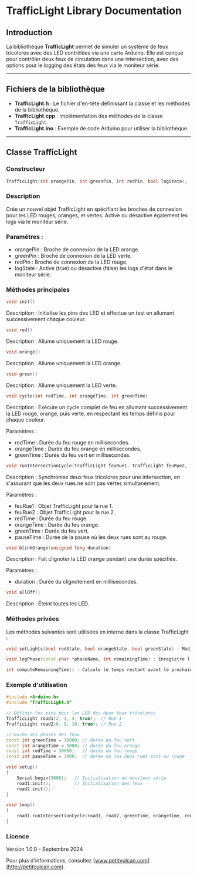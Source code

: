 # TrafficLight Library Documentation

## Introduction

La bibliothèque **TrafficLight** permet de simuler un système de feux tricolores avec des LED contrôlées via une carte Arduino. Elle est conçue pour contrôler deux feux de circulation dans une intersection, avec des options pour le logging des états des feux via le moniteur série.

---

## Fichiers de la bibliothèque

- **TrafficLight.h** : Le fichier d'en-tête définissant la classe et les méthodes de la bibliothèque.
- **TrafficLight.cpp** : Implémentation des méthodes de la classe `TrafficLight`.
- **TrafficLight.ino** : Exemple de code Arduino pour utiliser la bibliothèque.

---

## Classe TrafficLight

### Constructeur

```cpp
TrafficLight(int orangePin, int greenPin, int redPin, bool logState);
```
### Description

 Crée un nouvel objet TrafficLight en spécifiant les broches de connexion pour les LED rouges, oranges, et vertes. Active ou désactive également les logs via le moniteur série.

### Paramètres :

- orangePin : Broche de connexion de la LED orange.
- greenPin : Broche de connexion de la LED verte.
- redPin : Broche de connexion de la LED rouge.
- logState : Active (true) ou désactive (false) les logs d'état dans le moniteur série.

### Méthodes principales

```cpp
void init()
```
Description : Initialise les pins des LED et effectue un test en allumant successivement chaque couleur.

```cpp
void red()
```
Description : Allume uniquement la LED rouge.

```cpp
void orange()
```
Description : Allume uniquement la LED orange.

```cpp
void green()
```
Description : Allume uniquement la LED verte.

```cpp
void cycle(int redTime, int orangeTime, int greenTime)
```
Description : Exécute un cycle complet de feu en allumant successivement la LED rouge, orange, puis verte, en respectant les temps définis pour chaque couleur.

Paramètres :
- redTime : Durée du feu rouge en millisecondes.
- orangeTime : Durée du feu orange en millisecondes.
- greenTime : Durée du feu vert en millisecondes.

```cpp
void runIntersectionCycle(TrafficLight feuRue1, TrafficLight feuRue2, int redTime, int orangeTime, int greenTime, int pauseTime)
```
Description : Synchronise deux feux tricolores pour une intersection, en s'assurant que les deux rues ne sont pas vertes simultanément.

Paramètres :
- feuRue1 : Objet TrafficLight pour la rue 1.
- feuRue2 : Objet TrafficLight pour la rue 2.
- redTime : Durée du feu rouge.
- orangeTime : Durée du feu orange.
- greenTime : Durée du feu vert.
- pauseTime : Durée de la pause où les deux rues sont au rouge.

```cpp
void blinkOrange(unsigned long duration)
```
Description : Fait clignoter la LED orange pendant une durée spécifiée.

Paramètres :
- duration : Durée du clignotement en millisecondes.

```cpp
void allOff()
```
Description : Éteint toutes les LED.

### Méthodes privées

Les méthodes suivantes sont utilisées en interne dans la classe TrafficLight :

```cpp
void setLights(bool redState, bool orangeState, bool greenState) : Modifie l'état des LED rouge, orange, et verte.
```

```cpp
void logPhase(const char *phaseName, int remainingTime) : Enregistre l'état des feux dans le moniteur série.
```

```cpp
int computeRemainingTime() : Calcule le temps restant avant le prochain changement de phase.
```

### Exemple d'utilisation

```cpp TrafficLight.ino
#include <Arduino.h>
#include "TrafficLight.h"

// Définir les pins pour les LED des deux feux tricolores
TrafficLight road1(2, 3, 4, true);  // Rue 1
TrafficLight road2(8, 9, 10, true); // Rue 2

// Durée des phases des feux
const int greenTime = 30000; // durée du feu vert
const int orangeTime = 5000; // durée du feu orange
const int redTime = 30000;   // durée du feu rouge
const int pauseTime = 3000;  // durée où les deux rues sont au rouge

void setup()
{
    Serial.begin(9600);   // Initialisation du moniteur série
    road1.init();         // Initialisation des feux
    road2.init();
}

void loop()
{
    road1.runIntersectionCycle(road1, road2, greenTime, orangeTime, redTime, pauseTime);
}

```

### Licence
Version 1.0.0 - Septembre 2024

Pour plus d'informations, consultez [www.petitvulcan.com](http://petitculcan.com).
